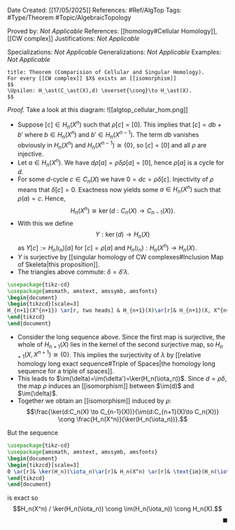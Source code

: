 <div class="topSpace"></div>

Date Created: [[17/05/2025]]
References: #Ref/AlgTop 
Tags: #Type/Theorem #Topic/AlgebraicTopology 

Proved by: <i>Not Applicable</i>
References: [[homology#Cellular Homology]], [[CW complex]]
Justifications: <i>Not Applicable</i>

Specializations: <i>Not Applicable</i>
Generalizations: <i>Not Applicable</i>
Examples: <i>Not Applicable</i>

``` ad-Theorem
title: Theorem (Comparision of Cellular and Singular Homology).
For every [[CW complex]] $X$ exists an [[isomorphism]]
$$
\Upsilon: H_\ast(C_\ast(X),d) \overset{\cong}\to H_\ast(X).
$$
```
*Proof.*
Take a look at this diagram:
![[algtop_cellular_hom.png]]
- Suppose $[c] \in H_n(X^n)$ such that $\rho[c]=[0]$. This implies that $[c]=db+b'$ where $b \in H_n(X^n)$ and $b' \in H_n(X^{n-1})$. The term $db$ vanishes obviously in $H_n(X^n)$ and $H_n(X^{n-1})\cong\{0\}$, so $[c]=[0]$ and all $\rho$ are injective.
- Let $a \in H_n(X^n)$. We have $d\rho[a]=\rho \delta \rho [a] = [0]$, hence $\rho[a]$ is a cycle for $d$.
- For some $d$-cycle $c \in C_n(X)$ we have $0 = dc= \rho \delta [c]$. Injectivity of $\rho$ means that $\delta [c] =0$. Exactness now yields some $a \in H_n(X^n)$ such that $\rho(a)=c$. Hence, $$H_n(X^n) \cong \ker(d:C_n(X) \to C_{n-1}(X)).$$
- With this we define $$\Upsilon: \ker(d) \to H_n(X)$$ as $\Upsilon[c]:= H_n(\iota_n)[a]$ for $[c]=\rho[a]$ and $H_n(\iota_n): H_n(X^n) \to H_n(X).$
- $\Upsilon$ is surjective by [[singular homology of CW complexes#Inclusion Map of Skeleta|this proposition]].
- The triangles above commute: $\delta = \delta' \lambda.$
```tikz
\usepackage{tikz-cd}
\usepackage{amsmath, amstext, amssymb, amsfonts}
\begin{document}
\begin{tikzcd}[scale=3]
H_{n+1}(X^{n+1}) \ar[r, two heads] & H_{n+1}(X)\ar[r]& H_{n+1}(X, X^{n+1}) \ar[r]& X_n(X^{n+1}) \ar[r, "\cong"]& H_n(X)
\end{tikzcd}
\end{document}
```
- Consider the long sequence above. Since the first map is surjective, the whole of $H_{n+1}(X)$ lies in the kernel of the second surjective map, so $H_{n+1}(X,X^{n+1})\cong \{0\}$. This implies the surjectivity of $\lambda$ by [[relative homology long exact sequence#Triple of Spaces|the homology long sequence for a triple of spaces]].
- This leads to $\im(\delta)=\im(\delta')=\ker(H_n(\iota_n))$. Since $d=\rho \delta$, the map $\rho$ induces an [[isomorphism]] between $\im(d)$ and $\im(\delta)$.
- Together we obtain an [[isomorphism]] induced by $\rho$: $$\frac{\ker(d:C_n(X) \to C_{n-1}(X))}{\im(d:C_{n+1}(X)\to C_n(X))} \cong \frac{H_n(X^n)}{\ker(H_n(\iota_n))}.$$

But the sequence
```tikz
\usepackage{tikz-cd}
\usepackage{amsmath, amstext, amssymb, amsfonts}
\begin{document}
\begin{tikzcd}[scale=3]
0 \ar[r]& \ker(H_n)(\iota_n)\ar[r]& H_n(X^n) \ar[r]& \text{im}(H_n(\iota_n)) \ar[r] &0
\end{tikzcd}
\end{document}
```
is exact so $$H_n(X^n) / \ker(H_n(\iota_n)) \cong \im(H_n(\iota_n)) \cong H_n(X).$$<span style="float:right;">$\blacksquare$</span>